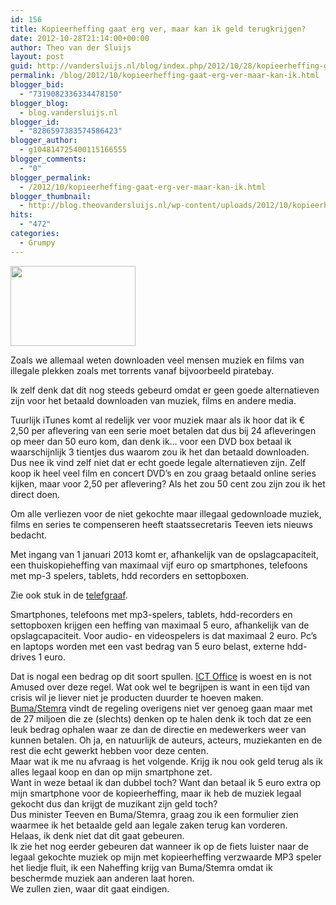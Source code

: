 ```yaml
---
id: 156
title: Kopieerheffing gaat erg ver, maar kan ik geld terugkrijgen?
date: 2012-10-28T21:14:00+00:00
author: Theo van der Sluijs
layout: post
guid: http://vandersluijs.nl/blog/index.php/2012/10/28/kopieerheffing-gaat-erg-ver-maar-kan-ik/
permalink: /blog/2012/10/kopieerheffing-gaat-erg-ver-maar-kan-ik.html
blogger_bid:
  - "7319082336334478150"
blogger_blog:
  - blog.vandersluijs.nl
blogger_id:
  - "8286597383574586423"
blogger_author:
  - g104814725400115166555
blogger_comments:
  - "0"
blogger_permalink:
  - /2012/10/kopieerheffing-gaat-erg-ver-maar-kan-ik.html
blogger_thumbnail:
  - http://blog.theovandersluijs.nl/wp-content/uploads/2012/10/kopieerheffing-300x193.jpg
hits:
  - "472"
categories:
  - Grumpy
---
```

<div>
  <a href=https://vandersluijs.resultants-e.nl/2012/10/kopieerheffing.jpg"><img border="0" height="128" src=https://vandersluijs.resultants-e.nl/2012/10/kopieerheffing-300x193.jpg" width="200" /></a>
</div>

Zoals we allemaal weten downloaden veel mensen muziek en films van illegale plekken zoals met torrents vanaf bijvoorbeeld piratebay.

Ik zelf denk dat dit nog steeds gebeurd omdat er geen goede alternatieven zijn voor het betaald downloaden van muziek, films en andere media.

Tuurlijk iTunes komt al redelijk ver voor muziek maar als ik hoor dat ik € 2,50 per aflevering van een serie moet betalen dat dus bij 24 afleveringen op meer dan 50 euro kom, dan denk ik&#8230; voor een DVD box betaal ik waarschijnlijk 3 tientjes dus waarom zou ik het dan betaald downloaden.  
<a name="more"></a>Dus nee ik vind zelf niet dat er echt goede legale alternatieven zijn. Zelf koop ik heel veel film en concert DVD&#8217;s en zou graag betaald online series kijken, maar voor 2,50 per aflevering? Als het zou 50 cent zou zijn zou ik het direct doen.

Om alle verliezen voor de niet gekochte maar illegaal gedownloade muziek, films en series te compenseren heeft staatssecretaris Teeven iets nieuws bedacht.

Met ingang van 1 januari 2013 komt er, afhankelijk van de opslagcapaciteit, een thuiskopieheffing van maximaal vijf euro op smartphones, telefoons met mp-3 spelers, tablets, hdd recorders en settopboxen.

<div>
  Zie ook stuk in de <a href="http://www.telegraaf.nl/digitaal/13115970/__Nieuwe_heffing_op_smartphones_en_laptops__.html" target="_blank">telefgraaf</a>.
</div>

Smartphones, telefoons met mp3-spelers, tablets, hdd-recorders en settopboxen krijgen een heffing van maximaal 5 euro, afhankelijk van de opslagcapaciteit. Voor audio- en videospelers is dat maximaal 2 euro. Pc&#8217;s en laptops worden met een vast bedrag van 5 euro belast, externe hdd-drives 1 euro.

<div>
</div>

<div>
  Dat is nogal een bedrag op dit soort spullen. <a href="http://www.computable.nl/artikel/nieuws/infrastructuur/4576522/2379248/ictoffice-woest-over-kopieerheffing.html" target="_blank">ICT Office</a> is woest en is not Amused over deze regel. Wat ook wel te begrijpen is want in een tijd van crisis wil je liever niet je producten duurder te hoeven maken.
</div>

<div>
</div>

<div>
  <a href="http://www.telegraaf.nl/digitaal/13120886/___Kopieheffing_te_laag___.html" target="_blank">Buma/Stemra</a> vindt de regeling overigens niet ver genoeg gaan maar met de 27 miljoen die ze (slechts) denken op te halen denk ik toch dat ze een leuk bedrag ophalen waar ze dan de directie en medewerkers weer van kunnen betalen. Oh ja, en natuurlijk de auteurs, acteurs, muziekanten en de rest die echt gewerkt hebben voor deze centen.
</div>

<div>
</div>

<div>
  Maar wat ik me nu afvraag is het volgende. Krijg ik nou ook geld terug als ik alles legaal koop en dan op mijn smartphone zet.
</div>

<div>
</div>

<div>
  Want in weze betaal ik dan dubbel toch? Want dan betaal ik 5 euro extra op mijn smartphone voor de kopieerheffing, maar ik heb de muziek legaal gekocht dus dan krijgt de muzikant zijn geld toch?
</div>

<div>
</div>

<div>
  Dus minister Teeven en Buma/Stemra, graag zou ik een formulier zien waarmee ik het betaalde geld aan legale zaken terug kan vorderen.
</div>

<div>
</div>

<div>
  Helaas, ik denk niet dat dit gaat gebeuren. 
</div>

<div>
</div>

<div>
  Ik zie het nog eerder gebeuren dat wanneer ik op de fiets luister naar de legaal gekochte muziek op mijn met kopieerheffing verzwaarde MP3 speler het liedje fluit, ik een Naheffing krijg van Buma/Stemra omdat ik beschermde muziek aan anderen laat horen.
</div>

<div>
</div>

<div>
  We zullen zien, waar dit gaat eindigen.
</div>